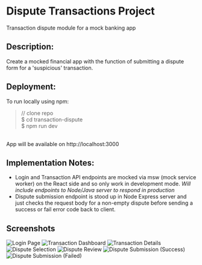 # Dispute Transactions Project
Transaction dispute module for a mock banking app

## Description:
Create a mocked financial app with the function of submitting a dispute form for a 'suspicious' transaction.

## Deployment:
To run locally using npm:<br>
> // clone repo <br>
> $ cd transaction-dispute <br>
> $ npm run dev <br>
<br>
App will be available on http://localhost:3000

## Implementation Notes:
* Login and Transaction API endpoints are mocked via msw (mock service worker) on the React side and so only work in development mode. *Will include endpoints to Node/Java server to respond in production* <br>
* Dispute submission endpoint is stood up in Node Express server and just checks the request body for a non-empty dispute before sending a success or fail error code back to client. <br>

## Screenshots
![Login Page](https://user-images.githubusercontent.com/5581397/179658732-9a1ce8fb-1d96-4723-8dec-b7034b6fb276.png)
![Transaction Dashboard](https://user-images.githubusercontent.com/5581397/179658743-f03b47f4-1614-44d4-998f-66169c4c65ef.png)
![Transaction Details](https://user-images.githubusercontent.com/5581397/179658753-c584f9b6-5332-4e3e-8782-f903792d6405.png)
![Dispute Selection](https://user-images.githubusercontent.com/5581397/179658762-3b7d155b-6ed7-48bd-8275-89b2353aee2d.png)
![Dispute Review](https://user-images.githubusercontent.com/5581397/179658775-c74a2ca0-031e-4758-aafb-bb2d79d96526.png)
![Dispute Submission (Success)](https://user-images.githubusercontent.com/5581397/179658786-19290b0d-5237-4e40-9069-d044ddc2574e.png)
![Dispute Submission (Failed)](https://user-images.githubusercontent.com/5581397/179658795-a0b10349-65d7-4248-aab5-f3d25be4ac8e.png)
